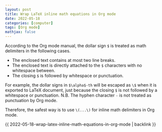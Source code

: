 ```yaml
---
layout: post
title: Wrap LaTeX inline math equations in Org mode
date: 2022-05-18
categories: [computer]
tags: [Org mode]
mathjax: false
---
```


According to the Org mode manual, the dollar sign `$` is treated as math delimiters in the following cases.

-   The enclosed text contains at most two line breaks.
-   The enclosed text is directly attached to the `$` characters with no whitespace between.
-   The closing `$` is followed by whitespace or punctuation.

For example, the dollar signs in `$\alpha$-th` will be escaped as `\$` when it is exported to LaTeX document, just because the closing `$` is not followed by a whitespace or punctuation. N.B. The hyphen character `-` is not treated as punctuation by Org mode.

Therefore, the safest way is to use `\(...\)` for inline math delimiters in Org mode.


{{ 2022-05-18-wrap-latex-inline-math-equations-in-org-mode | backlink }}
